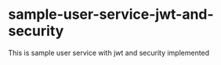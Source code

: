 # sample-user-service-jwt-and-security
This is sample user service with jwt and security implemented
